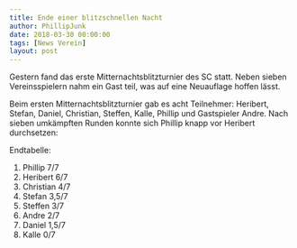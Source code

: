```yaml
---
title: Ende einer blitzschnellen Nacht
author: PhillipJunk
date: 2018-03-30 00:00:00
tags: [News Verein]
layout: post
---
```

Gestern fand das erste Mitternachtsblitzturnier des SC statt. Neben sieben Vereinsspielern nahm ein Gast teil, was auf eine Neuauflage hoffen lässt.
<!-- continue -->
Beim ersten Mitternachtsblitzturnier gab es acht Teilnehmer: Heribert, Stefan, Daniel, Christian, Steffen, Kalle, Phillip und Gastspieler Andre. Nach sieben umkämpften Runden konnte sich Phillip knapp vor Heribert durchsetzen:

Endtabelle:
1. Phillip    7/7
2. Heribert   6/7
3. Christian  4/7
4. Stefan     3,5/7
5. Steffen    3/7
6. Andre      2/7
7. Daniel     1,5/7
8. Kalle      0/7
